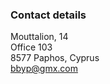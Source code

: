 ### Contact details

Mouttalion, 14 <br />
Office 103 <br />
8577 Paphos, Cyprus <br />
[bbyp@gmx.com](mailto:bbyp@gmx.com)
